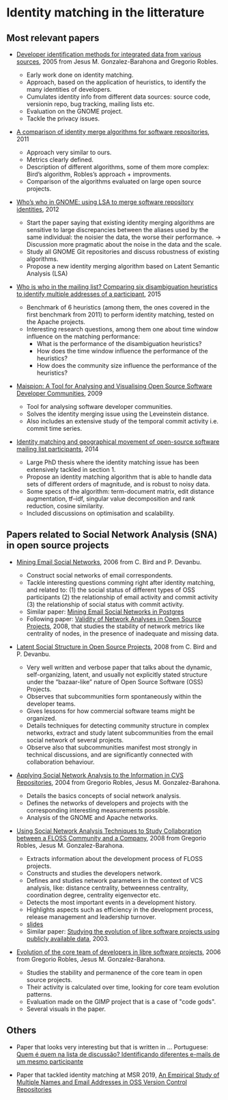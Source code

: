 # Identity matching in the litterature

## Most relevant papers

* [Developer identification methods for integrated data from various sources](https://drive.google.com/open?id=1RLBCELuJ3NTsw66x5yNdsQL2yJixBAgu), 2005 from Jesus M. Gonzalez-Barahona and Gregorio Robles.

    * Early work done on identity matching.
    * Approach, based on the application of heuristics, to identify the many identities of developers.
    * Cumulates identity info from different data sources: source code, versionin repo, bug tracking, mailing lists etc.
    * Evaluation on the GNOME project.
    * Tackle the privacy issues.


* [A comparison of identity merge algorithms for software repositories](https://drive.google.com/open?id=1nJdXDY6pdo-PdfFhGYMr3HU4AMqPyhIk), 2011

    * Approach very similar to ours.
    * Metrics clearly defined.
    * Description of different algorithms, some of them more complex: Bird’s algorithm, Robles’s approach + improvments.
    * Comparison of the algorithms evaluated on large open source projects.


* [Who’s who in GNOME: using LSA to merge software repository identities](https://drive.google.com/open?id=1PoDlWEzWUd1Tra2sGi0gdz8k2M-Y2U3l), 2012

    * Start the paper saying that existing identity merging algorithms are sensitive to large discrepancies between the aliases used by the same individual: the noisier the data, the worse their performance. -> Discussion more pragmatic about the noise in the data and the scale.
    * Study all GNOME Git repositories and discuss robustness of existing algorithms.
    * Propose a new identity merging algorithm based on Latent Semantic Analysis (LSA)

* [Who is who in the mailing list? Comparing six disambiguation heuristics to identify multiple addresses of a participant](https://drive.google.com/open?id=1EKcy-QCb7kunMMJkZyfhcj_00UWbMLjo), 2015

    * Benchmark of 6 heuristics (among them, the ones covered in the first benchmark from 2011) to perform identity matching, tested on the Apache projects.
    * Interesting research questions, among them one about time window influence on the matching performance:
        * What is the performance of the disambiguation heuristics?
        * How does the time window influence the performance of the heuristics?
        * How does the community size influence the performance of the heuristics?

* [Maispion: A Tool for Analysing and Visualising Open Source Software Developer Communities](https://drive.google.com/open?id=1LCaZpWm5lmOoVKYUcBV-L0BE0VENoRow), 2009

    * Tool for analysing software developer communities.
    * Solves the identity merging issue using the Leveinstein distance.
    * Also includes an extensive study of the temporal commit activity i.e. commit time series.

* [Identity matching and geographical movement of open-source software mailing list participants](https://drive.google.com/open?id=16dQo9asXQbwwBmHssPQJWhkGIMq8BmjC), 2014

    * Large PhD thesis where the identity matching issue has been extensively tackled in section 1.
    * Propose an identity matching algorithm that is able to handle data sets of different orders of magnitude, and is robust to noisy data.
    * Some specs of the algorithm: term-document matrix, edit distance augmentation, tf–idf, singular value decomposition and rank reduction, cosine similarity.
    * Included discussions on optimisation and scalability.


## Papers related to Social Network Analysis (SNA) in open source projects

* [Mining Email Social Networks](https://drive.google.com/open?id=14kZ2UUhBWXFuU1ieoV9Ct75yVvZmBwFc), 2006 from C. Bird and P. Devanbu.

    * Construct social networks of email correspondents.
    * Tackle interesting questions comming right after identity matching, and related to: (1) the social status of different types of OSS participants (2) the relationship of email activity and commit activity (3) the relationship of social status with commit activity.
    * Similar paper: [Mining Email Social Networks in Postgres](https://drive.google.com/file/d/12MZDG-OGUpDUpQrSxfn3aaxDhwCxkqHi/view?usp=sharing)
    * Following paper: [Validity of Network Analyses in Open Source Projects](https://drive.google.com/open?id=1ov16l47xlmb7qG1p9gooriEZr3UwxSpe), 2008, that studies the stability of network metrics like centrality of nodes, in the presence of inadequate and missing data.

* [Latent Social Structure in Open Source Projects](https://drive.google.com/open?id=1Xy89r1WOHOlyWaMNQpYpjNYe6ro1mGfH), 2008 from C. Bird and P. Devanbu.

    * Very well written and verbose paper that talks about the dynamic, self-organizing, latent, and usually not explicitly stated structure under the “bazaar-like” nature of Open Source Software (OSS) Projects.
    * Observes that subcommunities form spontaneously within the developer teams.
    * Gives lessons for how commercial software teams might be organized.
    * Details techniques for detecting community structure in complex networks, extract and study latent subcommunities from the email social network of several projects.
    * Observe also that subcommunities manifest most strongly in technical discussions, and are significantly connected with collaboration behaviour.

* [Applying Social Network Analysis to the Information in CVS Repositories](https://drive.google.com/open?id=1DGwoBPzQRbFKwfOsW1OQjhq9DTM1VR2Z), 2004 from Gregorio Robles, Jesus M. Gonzalez-Barahona.

    * Details the basics concepts of social network analysis.
    * Defines the networks of developers and projects with the corresponding interesting measurements possible.
    * Analysis of the GNOME and Apache networks.

* [Using Social Network Analysis Techniques to Study Collaboration between a FLOSS Community and a Company](https://drive.google.com/open?id=1H9Qlv7tk3Bw2eBPfZ36iX1n9vvYyMLF9), 2008 from Gregorio Robles, Jesus M. Gonzalez-Barahona.

    * Extracts information about the development process of FLOSS projects.
    * Constructs and studies the developers network.
    * Defines and studies network parameters in the context of VCS analysis, like: distance centrality, betweenness centrality, coordination degree, centrality eigenvector etc.
    * Detects the most important events in a development history.
    * Highlights aspects such as efficiency in the development process, release management and leadership turnover.
    * [slides](https://drive.google.com/open?id=1OXkU3NfryQzDSMFAcRprE-kB8t-_505y)
    * Similar paper: [Studying the evolution of libre software projects using publicly available data](https://drive.google.com/open?id=1QbR79jcJPWserBQUg5elYFb5hJ9Dtd8m), 2003.


* [Evolution of the core team of developers in libre software projects](https://drive.google.com/open?id=1idMzTzizw1LM7g53k5I8TyAiw0xONfiD), 2006 from Gregorio Robles, Jesus M. Gonzalez-Barahona.

    * Studies the stability and permanence of the core team in open source projects.
    * Their activity is calculated over time, looking for core team evolution patterns.
    * Evaluation made on the GIMP project that is a case of "code gods".
    * Several visuals in the paper.


## Others

* Paper that looks very interesting but that is written in ... Portuguese: [Quem é quem na lista de discussão? Identificando diferentes e-mails de um mesmo participante](https://drive.google.com/open?id=1O2AqtyrNqRxHG0ldHf9UMSu0cnglH0br)


* Paper that tackled identity matching at MSR 2019, [An Empirical Study of Multiple Names and Email Addresses in OSS Version Control Repositories](https://2019.msrconf.org/details/msr-2019-papers/23/An-Empirical-Study-of-Multiple-Names-and-Email-Addresses-in-OSS-Version-Control-Repositories)
